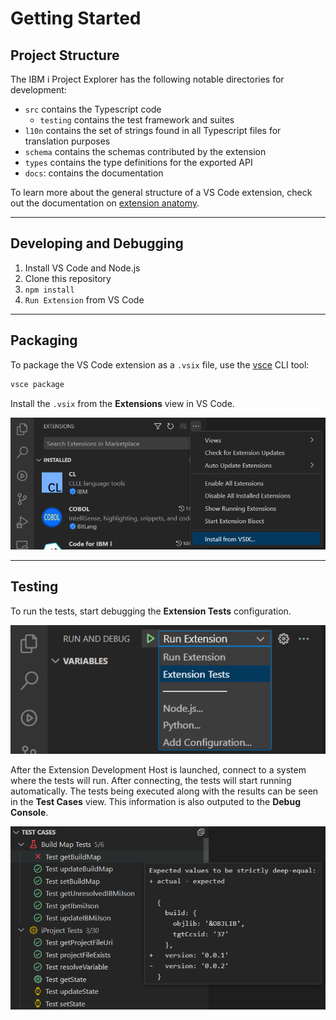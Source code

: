 # Getting Started

## Project Structure

The IBM i Project Explorer has the following notable directories for development:

- `src` contains the Typescript code
  - `testing` contains the test framework and suites
- `l10n` contains the set of strings found in all Typescript files for translation purposes
- `schema` contains the schemas contributed by the extension
- `types` contains the type definitions for the exported API
- `docs`: contains the documentation

To learn more about the general structure of a VS Code extension, check out the documentation on [extension anatomy](https://code.visualstudio.com/api/get-started/extension-anatomy).

---

## Developing and Debugging

1. Install VS Code and Node.js
2. Clone this repository
3. `npm install`
4. `Run Extension` from VS Code

---

## Packaging

To package the VS Code extension as a `.vsix` file, use the [vsce](https://code.visualstudio.com/api/working-with-extensions/publishing-extension#vsce) CLI tool:

```bash
vsce package
```

Install the `.vsix` from the **Extensions** view in VS Code.

![Install from .vsix](../../assets/Developing_01.png)

---

## Testing

To run the tests, start debugging the **Extension Tests** configuration.

![Run Extension Tests](../../assets/Developing_02.png)

After the Extension Development Host is launched, connect to a system where the tests will run. After connecting, the tests will start running automatically. The tests being executed along with the results can be seen in the **Test Cases** view. This information is also outputed to the **Debug Console**.

![Tests Cases view](../../assets/Developing_03.png)